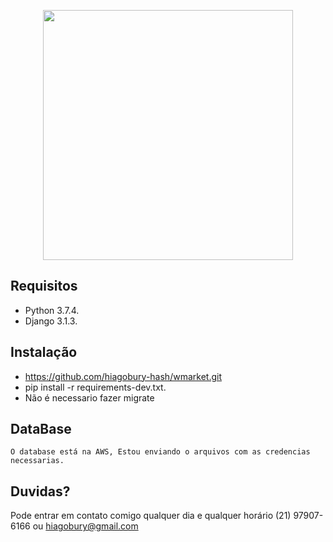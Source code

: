 <p align="center"><img src="https://wpensar.com.br/imgs/logo-wpensar.svg" width="400"></p>

## Requisitos

- Python 3.7.4.
- Django 3.1.3.

## Instalação

- https://github.com/hiagobury-hash/wmarket.git
- pip install -r requirements-dev.txt.
- Não é necessario fazer migrate


## DataBase
    O database está na AWS, Estou enviando o arquivos com as credencias necessarias.


## Duvidas?

Pode entrar em contato comigo qualquer dia e qualquer horário (21) 97907-6166 ou hiagobury@gmail.com
